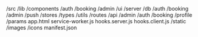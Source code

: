 /src
  /lib
    /components
      /auth
      /booking
      /admin
      /ui
    /server
      /db
      /auth
      /booking
      /admin
      /push
    /stores
    /types
    /utils
  /routes
    /api
    /admin
    /auth
    /booking
    /profile
  /params
  app.html
  service-worker.js
  hooks.server.js
  hooks.client.js
/static
  /images
  /icons
  manifest.json